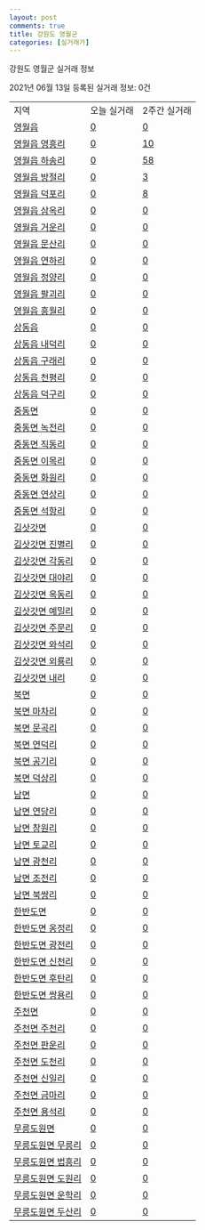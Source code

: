 ```yaml
---
layout: post
comments: true
title: 강원도 영월군
categories: [실거래가]
---
```


강원도 영월군 실거래 정보

2021년 06월 13일 등록된 실거래 정보: 0건


<table class="sortable">
  <tr>
    <td>지역</td>
    <td>오늘 실거래</td>
    <td>2주간 실거래</td>
  </tr>

  
  <tr class="item">
    <td><a href="4275025000.html">영월읍</a></td>
    <td><a href="4275025000.html">0</a></td>
    <td><a href="4275025000.html">0</a></td>
  </tr>
    

  <tr class="item">
    <td><a href="4275025021.html">영월읍 영흥리</a></td>
    <td><a href="4275025021.html">0</a></td>
    <td><a href="4275025021.html">10</a></td>
  </tr>
    

  <tr class="item">
    <td><a href="4275025022.html">영월읍 하송리</a></td>
    <td><a href="4275025022.html">0</a></td>
    <td><a href="4275025022.html">58</a></td>
  </tr>
    

  <tr class="item">
    <td><a href="4275025023.html">영월읍 방절리</a></td>
    <td><a href="4275025023.html">0</a></td>
    <td><a href="4275025023.html">3</a></td>
  </tr>
    

  <tr class="item">
    <td><a href="4275025024.html">영월읍 덕포리</a></td>
    <td><a href="4275025024.html">0</a></td>
    <td><a href="4275025024.html">8</a></td>
  </tr>
    

  <tr class="item">
    <td><a href="4275025025.html">영월읍 삼옥리</a></td>
    <td><a href="4275025025.html">0</a></td>
    <td><a href="4275025025.html">0</a></td>
  </tr>
    

  <tr class="item">
    <td><a href="4275025026.html">영월읍 거운리</a></td>
    <td><a href="4275025026.html">0</a></td>
    <td><a href="4275025026.html">0</a></td>
  </tr>
    

  <tr class="item">
    <td><a href="4275025027.html">영월읍 문산리</a></td>
    <td><a href="4275025027.html">0</a></td>
    <td><a href="4275025027.html">0</a></td>
  </tr>
    

  <tr class="item">
    <td><a href="4275025028.html">영월읍 연하리</a></td>
    <td><a href="4275025028.html">0</a></td>
    <td><a href="4275025028.html">0</a></td>
  </tr>
    

  <tr class="item">
    <td><a href="4275025029.html">영월읍 정양리</a></td>
    <td><a href="4275025029.html">0</a></td>
    <td><a href="4275025029.html">0</a></td>
  </tr>
    

  <tr class="item">
    <td><a href="4275025030.html">영월읍 팔괴리</a></td>
    <td><a href="4275025030.html">0</a></td>
    <td><a href="4275025030.html">0</a></td>
  </tr>
    

  <tr class="item">
    <td><a href="4275025031.html">영월읍 흥월리</a></td>
    <td><a href="4275025031.html">0</a></td>
    <td><a href="4275025031.html">0</a></td>
  </tr>
    

  <tr class="item">
    <td><a href="4275025300.html">상동읍</a></td>
    <td><a href="4275025300.html">0</a></td>
    <td><a href="4275025300.html">0</a></td>
  </tr>
    

  <tr class="item">
    <td><a href="4275025321.html">상동읍 내덕리</a></td>
    <td><a href="4275025321.html">0</a></td>
    <td><a href="4275025321.html">0</a></td>
  </tr>
    

  <tr class="item">
    <td><a href="4275025322.html">상동읍 구래리</a></td>
    <td><a href="4275025322.html">0</a></td>
    <td><a href="4275025322.html">0</a></td>
  </tr>
    

  <tr class="item">
    <td><a href="4275025323.html">상동읍 천평리</a></td>
    <td><a href="4275025323.html">0</a></td>
    <td><a href="4275025323.html">0</a></td>
  </tr>
    

  <tr class="item">
    <td><a href="4275025324.html">상동읍 덕구리</a></td>
    <td><a href="4275025324.html">0</a></td>
    <td><a href="4275025324.html">0</a></td>
  </tr>
    

  <tr class="item">
    <td><a href="4275031000.html">중동면</a></td>
    <td><a href="4275031000.html">0</a></td>
    <td><a href="4275031000.html">0</a></td>
  </tr>
    

  <tr class="item">
    <td><a href="4275031021.html">중동면 녹전리</a></td>
    <td><a href="4275031021.html">0</a></td>
    <td><a href="4275031021.html">0</a></td>
  </tr>
    

  <tr class="item">
    <td><a href="4275031022.html">중동면 직동리</a></td>
    <td><a href="4275031022.html">0</a></td>
    <td><a href="4275031022.html">0</a></td>
  </tr>
    

  <tr class="item">
    <td><a href="4275031023.html">중동면 이목리</a></td>
    <td><a href="4275031023.html">0</a></td>
    <td><a href="4275031023.html">0</a></td>
  </tr>
    

  <tr class="item">
    <td><a href="4275031024.html">중동면 화원리</a></td>
    <td><a href="4275031024.html">0</a></td>
    <td><a href="4275031024.html">0</a></td>
  </tr>
    

  <tr class="item">
    <td><a href="4275031025.html">중동면 연상리</a></td>
    <td><a href="4275031025.html">0</a></td>
    <td><a href="4275031025.html">0</a></td>
  </tr>
    

  <tr class="item">
    <td><a href="4275031026.html">중동면 석항리</a></td>
    <td><a href="4275031026.html">0</a></td>
    <td><a href="4275031026.html">0</a></td>
  </tr>
    

  <tr class="item">
    <td><a href="4275032500.html">김삿갓면</a></td>
    <td><a href="4275032500.html">0</a></td>
    <td><a href="4275032500.html">0</a></td>
  </tr>
    

  <tr class="item">
    <td><a href="4275032521.html">김삿갓면 진별리</a></td>
    <td><a href="4275032521.html">0</a></td>
    <td><a href="4275032521.html">0</a></td>
  </tr>
    

  <tr class="item">
    <td><a href="4275032522.html">김삿갓면 각동리</a></td>
    <td><a href="4275032522.html">0</a></td>
    <td><a href="4275032522.html">0</a></td>
  </tr>
    

  <tr class="item">
    <td><a href="4275032523.html">김삿갓면 대야리</a></td>
    <td><a href="4275032523.html">0</a></td>
    <td><a href="4275032523.html">0</a></td>
  </tr>
    

  <tr class="item">
    <td><a href="4275032524.html">김삿갓면 옥동리</a></td>
    <td><a href="4275032524.html">0</a></td>
    <td><a href="4275032524.html">0</a></td>
  </tr>
    

  <tr class="item">
    <td><a href="4275032525.html">김삿갓면 예밀리</a></td>
    <td><a href="4275032525.html">0</a></td>
    <td><a href="4275032525.html">0</a></td>
  </tr>
    

  <tr class="item">
    <td><a href="4275032526.html">김삿갓면 주문리</a></td>
    <td><a href="4275032526.html">0</a></td>
    <td><a href="4275032526.html">0</a></td>
  </tr>
    

  <tr class="item">
    <td><a href="4275032527.html">김삿갓면 와석리</a></td>
    <td><a href="4275032527.html">0</a></td>
    <td><a href="4275032527.html">0</a></td>
  </tr>
    

  <tr class="item">
    <td><a href="4275032528.html">김삿갓면 외룡리</a></td>
    <td><a href="4275032528.html">0</a></td>
    <td><a href="4275032528.html">0</a></td>
  </tr>
    

  <tr class="item">
    <td><a href="4275032529.html">김삿갓면 내리</a></td>
    <td><a href="4275032529.html">0</a></td>
    <td><a href="4275032529.html">0</a></td>
  </tr>
    

  <tr class="item">
    <td><a href="4275033000.html">북면</a></td>
    <td><a href="4275033000.html">0</a></td>
    <td><a href="4275033000.html">0</a></td>
  </tr>
    

  <tr class="item">
    <td><a href="4275033021.html">북면 마차리</a></td>
    <td><a href="4275033021.html">0</a></td>
    <td><a href="4275033021.html">0</a></td>
  </tr>
    

  <tr class="item">
    <td><a href="4275033022.html">북면 문곡리</a></td>
    <td><a href="4275033022.html">0</a></td>
    <td><a href="4275033022.html">0</a></td>
  </tr>
    

  <tr class="item">
    <td><a href="4275033023.html">북면 연덕리</a></td>
    <td><a href="4275033023.html">0</a></td>
    <td><a href="4275033023.html">0</a></td>
  </tr>
    

  <tr class="item">
    <td><a href="4275033024.html">북면 공기리</a></td>
    <td><a href="4275033024.html">0</a></td>
    <td><a href="4275033024.html">0</a></td>
  </tr>
    

  <tr class="item">
    <td><a href="4275033025.html">북면 덕상리</a></td>
    <td><a href="4275033025.html">0</a></td>
    <td><a href="4275033025.html">0</a></td>
  </tr>
    

  <tr class="item">
    <td><a href="4275034000.html">남면</a></td>
    <td><a href="4275034000.html">0</a></td>
    <td><a href="4275034000.html">0</a></td>
  </tr>
    

  <tr class="item">
    <td><a href="4275034021.html">남면 연당리</a></td>
    <td><a href="4275034021.html">0</a></td>
    <td><a href="4275034021.html">0</a></td>
  </tr>
    

  <tr class="item">
    <td><a href="4275034022.html">남면 창원리</a></td>
    <td><a href="4275034022.html">0</a></td>
    <td><a href="4275034022.html">0</a></td>
  </tr>
    

  <tr class="item">
    <td><a href="4275034023.html">남면 토교리</a></td>
    <td><a href="4275034023.html">0</a></td>
    <td><a href="4275034023.html">0</a></td>
  </tr>
    

  <tr class="item">
    <td><a href="4275034024.html">남면 광천리</a></td>
    <td><a href="4275034024.html">0</a></td>
    <td><a href="4275034024.html">0</a></td>
  </tr>
    

  <tr class="item">
    <td><a href="4275034025.html">남면 조전리</a></td>
    <td><a href="4275034025.html">0</a></td>
    <td><a href="4275034025.html">0</a></td>
  </tr>
    

  <tr class="item">
    <td><a href="4275034026.html">남면 북쌍리</a></td>
    <td><a href="4275034026.html">0</a></td>
    <td><a href="4275034026.html">0</a></td>
  </tr>
    

  <tr class="item">
    <td><a href="4275035500.html">한반도면</a></td>
    <td><a href="4275035500.html">0</a></td>
    <td><a href="4275035500.html">0</a></td>
  </tr>
    

  <tr class="item">
    <td><a href="4275035521.html">한반도면 옹정리</a></td>
    <td><a href="4275035521.html">0</a></td>
    <td><a href="4275035521.html">0</a></td>
  </tr>
    

  <tr class="item">
    <td><a href="4275035522.html">한반도면 광전리</a></td>
    <td><a href="4275035522.html">0</a></td>
    <td><a href="4275035522.html">0</a></td>
  </tr>
    

  <tr class="item">
    <td><a href="4275035523.html">한반도면 신천리</a></td>
    <td><a href="4275035523.html">0</a></td>
    <td><a href="4275035523.html">0</a></td>
  </tr>
    

  <tr class="item">
    <td><a href="4275035524.html">한반도면 후탄리</a></td>
    <td><a href="4275035524.html">0</a></td>
    <td><a href="4275035524.html">0</a></td>
  </tr>
    

  <tr class="item">
    <td><a href="4275035525.html">한반도면 쌍용리</a></td>
    <td><a href="4275035525.html">0</a></td>
    <td><a href="4275035525.html">0</a></td>
  </tr>
    

  <tr class="item">
    <td><a href="4275036000.html">주천면</a></td>
    <td><a href="4275036000.html">0</a></td>
    <td><a href="4275036000.html">0</a></td>
  </tr>
    

  <tr class="item">
    <td><a href="4275036021.html">주천면 주천리</a></td>
    <td><a href="4275036021.html">0</a></td>
    <td><a href="4275036021.html">0</a></td>
  </tr>
    

  <tr class="item">
    <td><a href="4275036022.html">주천면 판운리</a></td>
    <td><a href="4275036022.html">0</a></td>
    <td><a href="4275036022.html">0</a></td>
  </tr>
    

  <tr class="item">
    <td><a href="4275036023.html">주천면 도천리</a></td>
    <td><a href="4275036023.html">0</a></td>
    <td><a href="4275036023.html">0</a></td>
  </tr>
    

  <tr class="item">
    <td><a href="4275036024.html">주천면 신일리</a></td>
    <td><a href="4275036024.html">0</a></td>
    <td><a href="4275036024.html">0</a></td>
  </tr>
    

  <tr class="item">
    <td><a href="4275036025.html">주천면 금마리</a></td>
    <td><a href="4275036025.html">0</a></td>
    <td><a href="4275036025.html">0</a></td>
  </tr>
    

  <tr class="item">
    <td><a href="4275036026.html">주천면 용석리</a></td>
    <td><a href="4275036026.html">0</a></td>
    <td><a href="4275036026.html">0</a></td>
  </tr>
    

  <tr class="item">
    <td><a href="4275038000.html">무릉도원면</a></td>
    <td><a href="4275038000.html">0</a></td>
    <td><a href="4275038000.html">0</a></td>
  </tr>
    

  <tr class="item">
    <td><a href="4275038021.html">무릉도원면 무릉리</a></td>
    <td><a href="4275038021.html">0</a></td>
    <td><a href="4275038021.html">0</a></td>
  </tr>
    

  <tr class="item">
    <td><a href="4275038022.html">무릉도원면 법흥리</a></td>
    <td><a href="4275038022.html">0</a></td>
    <td><a href="4275038022.html">0</a></td>
  </tr>
    

  <tr class="item">
    <td><a href="4275038023.html">무릉도원면 도원리</a></td>
    <td><a href="4275038023.html">0</a></td>
    <td><a href="4275038023.html">0</a></td>
  </tr>
    

  <tr class="item">
    <td><a href="4275038024.html">무릉도원면 운학리</a></td>
    <td><a href="4275038024.html">0</a></td>
    <td><a href="4275038024.html">0</a></td>
  </tr>
    

  <tr class="item">
    <td><a href="4275038025.html">무릉도원면 두산리</a></td>
    <td><a href="4275038025.html">0</a></td>
    <td><a href="4275038025.html">0</a></td>
  </tr>
    


</table>
    